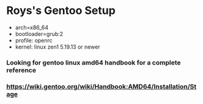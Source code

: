 # Roys's Gentoo Setup
  - arch=x86_64
  - bootloader=grub:2
  - profile: openrc
  - kernel: linux zen1 5.19.13 or newer
### Looking for gentoo linux amd64 handbook for a complete reference
### https://wiki.gentoo.org/wiki/Handbook:AMD64/Installation/Stage
